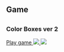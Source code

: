 <h2>Game<h2>
<h3>Color Boxes ver 2</h3>
<a href='https://ilhovspace.github.io/Color-Boxes-ver2__game/'>Play game</>

<img src='http://ilhov.space/img-github/color_box_2_game-1.png'>
<img src='http://ilhov.space/img-github/color_box_2_game-2.png'>

